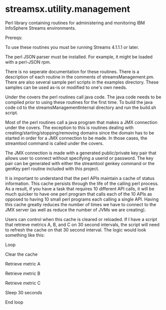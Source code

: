 # streamsx.utility.management

Perl library containing routines for administering and monitoring IBM InfoSphere Streams environments.

Prereqs:

To use these routines you must be running Streams 4.1.1.1 or later.

The perl JSON parser must be installed.  For example, it might be loaded with a perl-JSON rpm.

There is no seperate documentation for these routines.  There is a description of each routine in the comments of streamsManagement.pm.  There are also several sample perl scripts in the examples directory.  These samples can be used as-is or modified to one's own needs.

Under the covers the perl routines call java code.  The java code needs to be compiled prior to using these routines for the first time.  To build the java code cd to the streamsManagementInternal directory and run the build.sh script.

Most of the perl routines call a java program that makes a JMX connection under the covers.  The exception to this is routines dealing with creating/starting/stopping/removing domains since the domain has to be started in order for a JMX connection to be made.  In those cases, the streamtool command is called under the covers.

The JMX connection is made with a generated public/private key pair that allows user to connect without specifying a userid or password.  The key pair can be generated with either the streamtool genkey command or the genKey perl routine included with this project.

It is important to understand that the perl APIs maintain a cache of status information.  This cache persists through the life of the calling perl process.  As a result, if you have a task that requires 10 different API calls, it will be much quicker to have one perl program that calls each of the 10 APIs as opposed to having 10 small perl programs each calling a single API.  Having this cache greatly reduces the number of times we have to connect to the JMX server (as well as reduce the number of JVMs we are creating).

Users can control when this cache is cleared or reloaded.  If I have a script that retrieve metrics A, B, and C on 30 second intervals, the script will need to refresh the cache on that 30 second interval.  The logic would look something like this:

Loop

  Clear the cache
  
  Retrieve metric A
  
  Retrieve metric B
  
  Retrieve metric C
  
  Sleep 30 seconds
  
End loop
